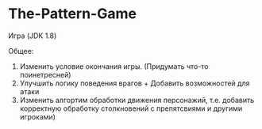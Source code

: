 # The-Pattern-Game
Игра (JDK 1.8)

Общее:
1) Изменить условие окончания игры. (Придумать что-то поинетресней)
2) Улучшить логику поведения врагов + Добавить возможностей для атаки
3) Изменить алгортим обработки движения персонажий, т.е. добавить корректную обработку столкновений с препятсвиями и другими игроками)
